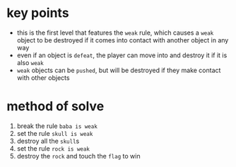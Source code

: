 # key points
* this is the first level that features the `weak` rule, which causes a `weak` object to be destroyed if it comes into contact with another object in any way
* even if an object is `defeat`, the player can move into and destroy it if it is also `weak`
* `weak` objects can be `pushed`, but will be destroyed if they make contact with other objects
# method of solve
1) break the rule `baba is weak`
2) set the rule `skull is weak`
3) destroy all the `skull`s
4) set the rule `rock is weak`
5) destroy the `rock` and touch the `flag` to win
